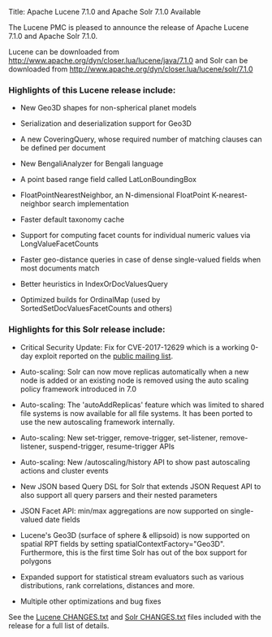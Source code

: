 Title: Apache Lucene 7.1.0 and Apache Solr 7.1.0 Available

The Lucene PMC is pleased to announce the release of Apache Lucene 7.1.0 and Apache Solr 7.1.0.

Lucene can be downloaded from <http://www.apache.org/dyn/closer.lua/lucene/java/7.1.0>
and Solr can be downloaded from <http://www.apache.org/dyn/closer.lua/lucene/solr/7.1.0>

### Highlights of this Lucene release include:

 * New Geo3D shapes for non-spherical planet models

 * Serialization and deserialization support for Geo3D

 * A new CoveringQuery, whose required number of matching clauses can be defined per document

 * New BengaliAnalyzer for Bengali language

 * A point based range field called LatLonBoundingBox

 * FloatPointNearestNeighbor, an N-dimensional FloatPoint K-nearest-neighbor search implementation

 * Faster default taxonomy cache

 * Support for computing facet counts for individual numeric values via LongValueFacetCounts

 * Faster geo-distance queries in case of dense single-valued fields when most documents match

 * Better heuristics in IndexOrDocValuesQuery

 * Optimized builds for OrdinalMap (used by SortedSetDocValuesFacetCounts and others)

### Highlights for this Solr release include:

 * Critical Security Update: Fix for CVE-2017-12629 which is a working 0-day exploit reported on the [public mailing list](https://s.apache.org/FJDl).

 * Auto-scaling: Solr can now move replicas automatically when a new node is added or an existing node is removed using the auto scaling policy framework introduced in 7.0

 * Auto-scaling: The 'autoAddReplicas' feature which was limited to shared file systems is now available for all file systems. It has been ported to use the new autoscaling framework internally.

 * Auto-scaling: New set-trigger, remove-trigger, set-listener, remove-listener, suspend-trigger, resume-trigger APIs

 * Auto-scaling: New /autoscaling/history API to show past autoscaling actions and cluster events

 * New JSON based Query DSL for Solr that extends JSON Request API to also support all query parsers and their nested parameters

 * JSON Facet API: min/max aggregations are now supported on single-valued date fields

 * Lucene's Geo3D (surface of sphere & ellipsoid) is now supported on spatial RPT fields by setting spatialContextFactory="Geo3D". Furthermore, this is the first time Solr has out of the box support for polygons

 * Expanded support for statistical stream evaluators such as various distributions, rank correlations, distances and more.

 * Multiple other optimizations and bug fixes

See the [Lucene CHANGES.txt](/core/7_1_0/changes/Changes.html) and
[Solr CHANGES.txt](/solr/7_1_0/changes/Changes.html) files included
with the release for a full list of details.

